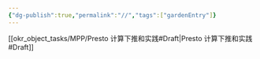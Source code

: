 ```yaml
---
{"dg-publish":true,"permalink":"//","tags":["gardenEntry"]}
---
```


[[okr_object_tasks/MPP/Presto 计算下推和实践#Draft\|Presto 计算下推和实践#Draft]]